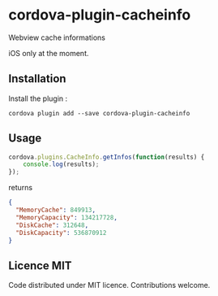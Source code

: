 # cordova-plugin-cacheinfo

Webview cache informations

iOS only at the moment.


## Installation

Install the plugin :

`cordova plugin add --save cordova-plugin-cacheinfo`

## Usage

```js
cordova.plugins.CacheInfo.getInfos(function(results) {
    console.log(results);
});
```

returns 

```json
{
  "MemoryCache": 849913,
  "MemoryCapacity": 134217728,
  "DiskCache": 312648,
  "DiskCapacity": 536870912
}
```



## Licence MIT

Code distributed under MIT licence. Contributions welcome.

